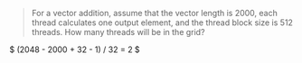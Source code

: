 > For a vector addition, assume that the vector length is 2000, each thread calculates one output element, and the thread block size is 512 threads. How many threads will be in the grid?

$ (2048 - 2000 + 32 - 1) / 32 = 2 $
